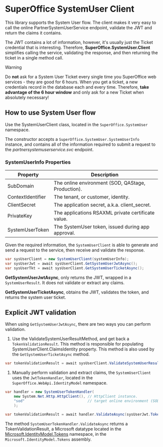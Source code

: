 # SuperOffice SystemUser Client

This library supports the System User flow. The client makes it very easy to call the online PartnerSystemUserService endpoint, validate the JWT and return the claims it contains.

The JWT contains a lot of information, however, it's usually just the Ticket credential that is interesting. Therefore, **SuperOffice.SystemUser.Client** simplifies calling the service, validating the response, and then returning the ticket in a single method call.

> [!WARNING]
> Do **not** ask for a System User Ticket every single time you SuperOffice web services - they are good for 6 hours. When you get a ticket, a new credentials record in the database each and every time. Therefore, **take advantage of the 6 hour window** and only ask for a new Ticket when absolutely necessary!

## How to use System User flow

Use the SystemUserClient class, located in the `SuperOffice.SystemUser` namespace.

The constructor accepts a `SuperOffice.SystemUser.SystemUserInfo` instance, and contains all of the information required to submit a request to the _partnersystemuserservice.svc_ endpoint.

### SystemUserInfo Properties

|Property            |Description                                        |
|--------------------|---------------------------------------------------|
|SubDomain           |The online environment (SOD, QAStage, Production).   |
|ContextIdentifier   |The tenant, or customer, identity.                 |
|ClientSecret        |The application secret, a.k.a. client_secret.      |
|PrivateKey          |The applications RSAXML private certificate value. |
|SystemUserToken     |The SystemUser token, issued during app approval.  |

Given the required information, the `SystemUserClient` is able to generate and send a request to the service, then receive and validate the response.

```C#
var sysUserClient = new SystemUserClient(systemUserInfo);
var sysUserJwt = await sysUserClient.GetSystemUserJwtAsync();
var sysUserTkt = await sysUserClient.GetSystemUserTicketAsync();
```

**GetSystemUserJwtAsync**, only returns the JWT, wrapped in a `SystemUserResult`. It does not validate or extract any claims.

**GetSystemUserTicketAsync**, obtains the JWT, validates the token, and returns the system user ticket.

## Explicit JWT validation

When using `GetSystemUserJwtAsync`, there are two ways you can perform validation.

1. Use the ValidateSystemUserResultMethod, and get back a `TokenValidationResult`. This method is responsible for populating SystemUserClient.ClaimsIdentity property. This method is also used by the `GetSystemUserTicketAsync` method.

```C#
var tokenValidationResult = await sysUserClient.ValidateSystemUserResultAsync(systemUserResult);
```

1. Manually perform validation and extract claims, the `SystemUserClient` uses the `JwtTokenHandler`, located in the `SuperOffice.WebApi.IdentityModel` namespace.

```C#
var handler = new SystemUserTokenHandler(
    new System.Net.Http.HttpClient(), // HttpClient instance.
    "sod"                             // target online environment (SOD, Stage or Production)
    );

var tokenValidationResult = await handler.ValidateAsync(sysUserJwt.Token);
```

The method `SystemUserTokenHandler.ValidateAsync` returns a TokenValidationResult, a Microsoft datatype located in the [Microsoft.IdentityModel.Tokens](https://docs.microsoft.com/en-us/dotnet/api/microsoft.identitymodel.tokens.tokenvalidationresult) namespace, in the `Microsoft.IdentityModel.Tokens` assembly.
